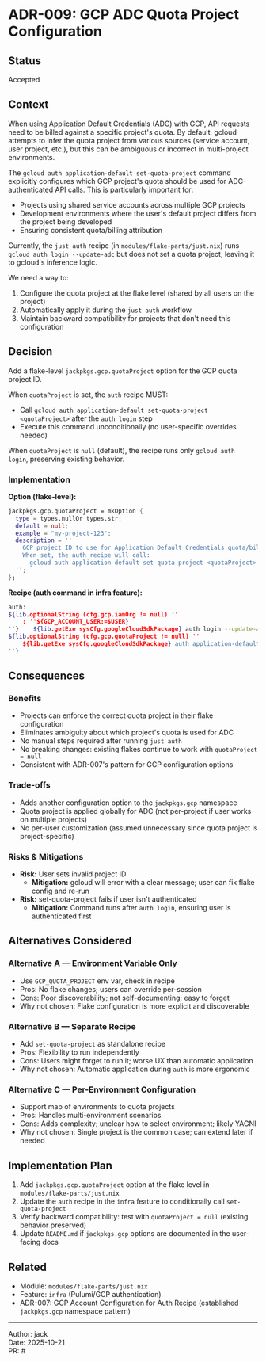 # ADR-009: GCP ADC Quota Project Configuration

## Status

Accepted

## Context

When using Application Default Credentials (ADC) with GCP, API requests need to be billed against a specific project's quota. By default, gcloud attempts to infer the quota project from various sources (service account, user project, etc.), but this can be ambiguous or incorrect in multi-project environments.

The `gcloud auth application-default set-quota-project` command explicitly configures which GCP project's quota should be used for ADC-authenticated API calls. This is particularly important for:
- Projects using shared service accounts across multiple GCP projects
- Development environments where the user's default project differs from the project being developed
- Ensuring consistent quota/billing attribution

Currently, the `just auth` recipe (in `modules/flake-parts/just.nix`) runs `gcloud auth login --update-adc` but does not set a quota project, leaving it to gcloud's inference logic.

We need a way to:
1. Configure the quota project at the flake level (shared by all users on the project)
2. Automatically apply it during the `just auth` workflow
3. Maintain backward compatibility for projects that don't need this configuration

## Decision

Add a flake-level `jackpkgs.gcp.quotaProject` option for the GCP quota project ID.

When `quotaProject` is set, the `auth` recipe MUST:
- Call `gcloud auth application-default set-quota-project <quotaProject>` after the `auth login` step
- Execute this command unconditionally (no user-specific overrides needed)

When `quotaProject` is `null` (default), the recipe runs only `gcloud auth login`, preserving existing behavior.

### Implementation

**Option (flake-level):**
```nix
jackpkgs.gcp.quotaProject = mkOption {
  type = types.nullOr types.str;
  default = null;
  example = "my-project-123";
  description = ''
    GCP project ID to use for Application Default Credentials quota/billing.
    When set, the auth recipe will call:
      gcloud auth application-default set-quota-project <quotaProject>
  '';
};
```

**Recipe (auth command in infra feature):**
```bash
auth:
${lib.optionalString (cfg.gcp.iamOrg != null) ''
    : ''${GCP_ACCOUNT_USER:=$USER}
''}    ${lib.getExe sysCfg.googleCloudSdkPackage} auth login --update-adc${lib.optionalString (cfg.gcp.iamOrg != null) " --account=$GCP_ACCOUNT_USER@${cfg.gcp.iamOrg}"}
${lib.optionalString (cfg.gcp.quotaProject != null) ''
    ${lib.getExe sysCfg.googleCloudSdkPackage} auth application-default set-quota-project ${cfg.gcp.quotaProject}
''}
```

## Consequences

### Benefits
- Projects can enforce the correct quota project in their flake configuration
- Eliminates ambiguity about which project's quota is used for ADC
- No manual steps required after running `just auth`
- No breaking changes: existing flakes continue to work with `quotaProject = null`
- Consistent with ADR-007's pattern for GCP configuration options

### Trade-offs
- Adds another configuration option to the `jackpkgs.gcp` namespace
- Quota project is applied globally for ADC (not per-project if user works on multiple projects)
- No per-user customization (assumed unnecessary since quota project is project-specific)

### Risks & Mitigations
- **Risk:** User sets invalid project ID
  - **Mitigation:** gcloud will error with a clear message; user can fix flake config and re-run
- **Risk:** set-quota-project fails if user isn't authenticated
  - **Mitigation:** Command runs after `auth login`, ensuring user is authenticated first

## Alternatives Considered

### Alternative A — Environment Variable Only
- Use `GCP_QUOTA_PROJECT` env var, check in recipe
- Pros: No flake changes; users can override per-session
- Cons: Poor discoverability; not self-documenting; easy to forget
- Why not chosen: Flake configuration is more explicit and discoverable

### Alternative B — Separate Recipe
- Add `set-quota-project` as standalone recipe
- Pros: Flexibility to run independently
- Cons: Users might forget to run it; worse UX than automatic application
- Why not chosen: Automatic application during `auth` is more ergonomic

### Alternative C — Per-Environment Configuration
- Support map of environments to quota projects
- Pros: Handles multi-environment scenarios
- Cons: Adds complexity; unclear how to select environment; likely YAGNI
- Why not chosen: Single project is the common case; can extend later if needed

## Implementation Plan

1. Add `jackpkgs.gcp.quotaProject` option at the flake level in `modules/flake-parts/just.nix`
2. Update the `auth` recipe in the `infra` feature to conditionally call `set-quota-project`
3. Verify backward compatibility: test with `quotaProject = null` (existing behavior preserved)
4. Update `README.md` if `jackpkgs.gcp` options are documented in the user-facing docs

## Related

- Module: `modules/flake-parts/just.nix`
- Feature: `infra` (Pulumi/GCP authentication)
- ADR-007: GCP Account Configuration for Auth Recipe (established `jackpkgs.gcp` namespace pattern)

---

Author: jack  
Date: 2025-10-21  
PR: #<tbd>

